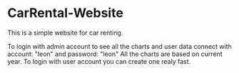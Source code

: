# CarRental-Website

This is a simple website for car renting.

To login with admin account to see all the charts and user data connect with account: "leon" and password: "leon"
All the charts are based on current year.
To login with user account you can create one realy fast.
